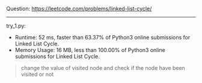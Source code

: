 Question: https://leetcode.com/problems/linked-list-cycle/

---

try_1.py:
* Runtime: 52 ms, faster than 63.37% of Python3 online submissions for Linked List Cycle.
* Memory Usage: 16 MB, less than 100.00% of Python3 online submissions for Linked List Cycle.

> change the value of visited node and check if the node have been visited or not
